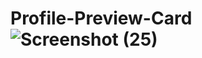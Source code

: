 # Profile-Preview-Card![Screenshot (25)](https://github.com/Armaghan-M/Profile-Preview-Card/assets/141311324/2b7a22f4-39f8-4d3a-825d-b9279ca1a0c2)
